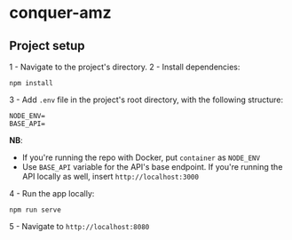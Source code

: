 # conquer-amz

## Project setup
1 - Navigate to the project's directory.
2 - Install dependencies:
```
npm install
```
3 - Add `.env` file in the project's root directory, with the following structure:
```
NODE_ENV=
BASE_API=
```
**NB**:
- If you're running the repo with Docker, put `container` as `NODE_ENV`
- Use `BASE_API` variable for the API's base endpoint. If you're running the API locally as well, insert `http://localhost:3000`

4 - Run the app locally:
```
npm run serve
```
5 - Navigate to `http://localhost:8080`
